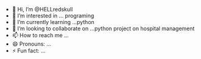 - 👋 Hi, I’m @HELLredskull
- 👀 I’m interested in ... programing
- 🌱 I’m currently learning ...python
- 💞️ I’m looking to collaborate on ...python project on hospital management
- 📫 How to reach me ...
- 😄 Pronouns: ...
- ⚡ Fun fact: ...

<!---
HELLredskull/HELLredskull is a ✨ special ✨ repository because its `README.md` (this file) appears on your GitHub profile.
You can click the Preview link to take a look at your changes.
--->
